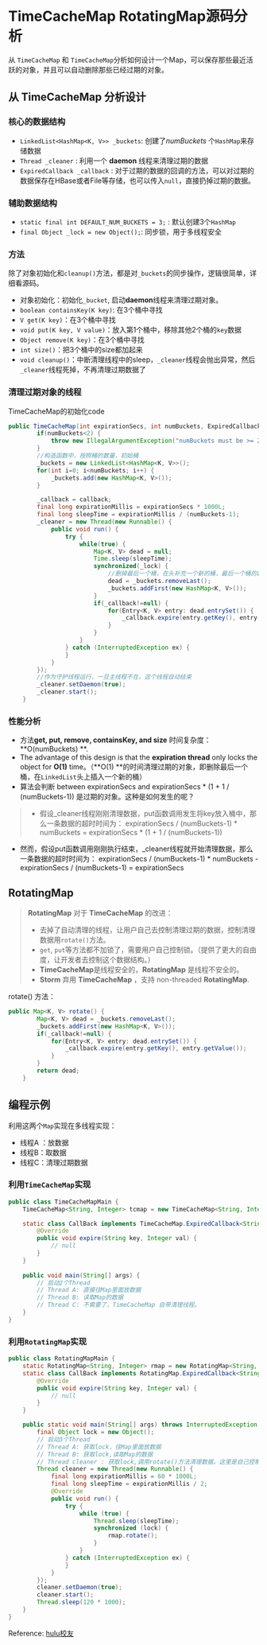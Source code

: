 TimeCacheMap RotatingMap源码分析
===
从 `TimeCacheMap` 和 `TimeCacheMap`分析如何设计一个Map，可以保存那些最近活跃的对象，并且可以自动删除那些已经过期的对象。

## 从 TimeCacheMap 分析设计

### 核心的数据结构
* `LinkedList<HashMap<K, V>> _buckets`:  创建了*numBuckets* 个`HashMap`来存储数据
* `Thread _cleaner` : 利用一个 **daemon** 线程来清理过期的数据
* `ExpiredCallback _callback` : 对于过期的数据的回调的方法，可以对过期的数据保存在HBase或者File等存储，也可以传入`null`，直接扔掉过期的数据。

### 辅助数据结构
* `static final int DEFAULT_NUM_BUCKETS = 3;` :  默认创建3个`HashMap`
* `final Object _lock = new Object();`: 同步锁，用于多线程安全


### 方法
除了对象初始化和`cleanup()`方法，都是对`_buckets`的同步操作，逻辑很简单，详细看源码。
* 对象初始化：初始化`_bucket`, 启动**daemon**线程来清理过期对象。
*  `boolean containsKey(K key)`: 在3个桶中寻找
*  `V get(K key)`：在3个桶中寻找
*  `void put(K key, V value)`：放入第1个桶中，移除其他2个桶的`key`数据
*  `Object remove(K key)`：在3个桶中寻找
*  `int size()`：把3个桶中的size都加起来
*  `void cleanup()`：中断清理线程中的sleep，`_cleaner`线程会抛出异常，然后`_cleaner`线程死掉，不再清理过期数据了

### 清理过期对象的线程
TimeCacheMap的初始化code
``` java
public TimeCacheMap(int expirationSecs, int numBuckets, ExpiredCallback<K, V> callback) {
        if(numBuckets<2) {
            throw new IllegalArgumentException("numBuckets must be >= 2");
        }
        //构造函数中，按照桶的数量，初始桶
        _buckets = new LinkedList<HashMap<K, V>>();
        for(int i=0; i<numBuckets; i++) {
            _buckets.add(new HashMap<K, V>());
        }

        _callback = callback;
        final long expirationMillis = expirationSecs * 1000L;
        final long sleepTime = expirationMillis / (numBuckets-1);
        _cleaner = new Thread(new Runnable() {
            public void run() {
                try {
                    while(true) {
                        Map<K, V> dead = null;
                        Time.sleep(sleepTime);
                        synchronized(_lock) {
	                        //删掉最后一个桶，在头补充一个新的桶，最后一个桶的数据是最旧的
                            dead = _buckets.removeLast();
                            _buckets.addFirst(new HashMap<K, V>());
                        }
                        if(_callback!=null) {
                            for(Entry<K, V> entry: dead.entrySet()) {
                                _callback.expire(entry.getKey(), entry.getValue());
                            }
                        }
                    }
                } catch (InterruptedException ex) {
                }
            }
        });
        //作为守护线程运行，一旦主线程不在，这个线程自动结束
        _cleaner.setDaemon(true);
        _cleaner.start();
    }
```
### 性能分析
* 方法**get, put, remove, containsKey, and size** 时间复杂度：**O(numBuckets) **.
* The advantage of this design is that the **expiration thread** only locks the object for **O(1)** time。（**O(1) **的时间清理过期的对象，即删除最后一个桶，在`LinkedList`头上插入一个新的桶）
* 算法会判断 between expirationSecs and  expirationSecs * (1 + 1 / (numBuckets-1)) 是过期的对象。这种是如何发生的呢？
 >  * 假设_cleaner线程刚刚清理数据，put函数调用发生将key放入桶中，那么一条数据的超时时间为：
 >  expirationSecs / (numBuckets-1) * numBuckets = expirationSecs * (1 + 1 / (numBuckets-1))
* 然而，假设put函数调用刚刚执行结束，_cleaner线程就开始清理数据，那么一条数据的超时时间为：
expirationSecs / (numBuckets-1) * numBuckets - expirationSecs / (numBuckets-1) = expirationSecs


## RotatingMap
> **RotatingMap** 对于 **TimeCacheMap** 的改进：
> * 去掉了自动清理的线程，让用户自己去控制清理过期的数据，控制清理数据用`rotate()`方法。
> * `get`, `put`等方法都不加锁了，需要用户自己控制锁。（提供了更大的自由度，让开发者去控制这个数据结构。）
> * **TimeCacheMap**是线程安全的，**RotatingMap** 是线程不安全的。
> * **Storm** 弃用 **TimeCacheMap** ，支持 non-threaded **RotatingMap**.

rotate() 方法：
``` java
public Map<K, V> rotate() {
        Map<K, V> dead = _buckets.removeLast();
        _buckets.addFirst(new HashMap<K, V>());
        if(_callback!=null) {
            for(Entry<K, V> entry: dead.entrySet()) {
                _callback.expire(entry.getKey(), entry.getValue());
            }
        }
        return dead;
    }
```

## 编程示例
利用这两个`Map`实现在多线程实现：
- 线程A ：放数据
- 线程B：取数据
- 线程C：清理过期数据

### 利用`TimeCacheMap`实现
``` java
public class TimeCacheMapMain {
	TimeCacheMap<String, Integer> tcmap = new TimeCacheMap<String, Integer>(60, new CallBack());

	static class CallBack implements TimeCacheMap.ExpiredCallback<String, Integer> {
		@Override
		public void expire(String key, Integer val) {
			// null
		}
	}
	
	public void main(String[] args) {
		// 启动2个Thread
		// Thread A: 直接往Map里面放数据
		// Thread B: 读取Map的数据
		// Thread C: 不需要了，TimeCacheMap 自带清理线程。
	}
}
```

### 利用`RotatingMap`实现
``` java
public class RotatingMapMain {
	static RotatingMap<String, Integer> rmap = new RotatingMap<String, Integer>(3, new CallBack());
	static class CallBack implements RotatingMap.ExpiredCallback<String, Integer> {
		@Override
		public void expire(String key, Integer val) {
			// null
		}
	}

	public static void main(String[] args) throws InterruptedException {
		final Object lock = new Object();
		// 启动3个Thread
		// Thread A: 获取lock，往Map里面放数据
		// Thread B: 获取lock,读取Map的数据
		// Thread cleaner : 获取lock,调用rotate()方法清理数据。这里是自己控制处理时间。
		Thread cleaner = new Thread(new Runnable() {
			final long expirationMillis = 60 * 1000L;
			final long sleepTime = expirationMillis / 2;
			@Override
			public void run() {
				try {
					while (true) {
						Thread.sleep(sleepTime);
						synchronized (lock) {
							rmap.rotate();
						}
					}
				} catch (InterruptedException ex) {
				}
			}
		});
		cleaner.setDaemon(true);
		cleaner.start();
		Thread.sleep(120 * 1000);
	}
}
```

Reference: [hulu校友](http://www.cnblogs.com/yanghuahui/p/3677117.html)

 